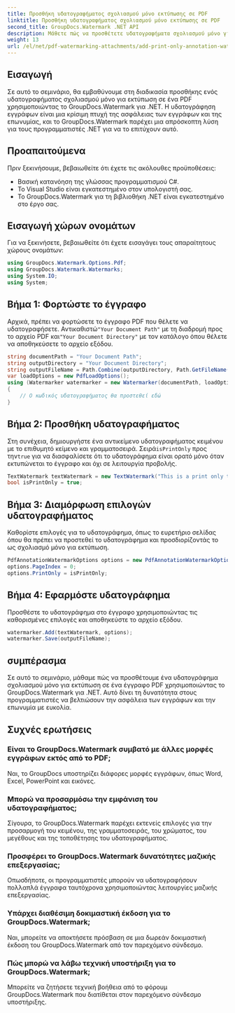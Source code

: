 ```yaml
---
title: Προσθήκη υδατογραφήματος σχολιασμού μόνο εκτύπωσης σε PDF
linktitle: Προσθήκη υδατογραφήματος σχολιασμού μόνο εκτύπωσης σε PDF
second_title: GroupDocs.Watermark .NET API
description: Μάθετε πώς να προσθέτετε υδατογραφήματα σχολιασμού μόνο για εκτύπωση σε αρχεία PDF χρησιμοποιώντας το GroupDocs.Watermark για .NET. Βελτιώστε την ασφάλεια των εγγράφων και την επωνυμία χωρίς κόπο.
weight: 13
url: /el/net/pdf-watermarking-attachments/add-print-only-annotation-watermark-pdf/
---
```

## Εισαγωγή
Σε αυτό το σεμινάριο, θα εμβαθύνουμε στη διαδικασία προσθήκης ενός υδατογραφήματος σχολιασμού μόνο για εκτύπωση σε ένα PDF χρησιμοποιώντας το GroupDocs.Watermark για .NET. Η υδατογράφηση εγγράφων είναι μια κρίσιμη πτυχή της ασφάλειας των εγγράφων και της επωνυμίας, και το GroupDocs.Watermark παρέχει μια απρόσκοπτη λύση για τους προγραμματιστές .NET για να το επιτύχουν αυτό.
## Προαπαιτούμενα
Πριν ξεκινήσουμε, βεβαιωθείτε ότι έχετε τις ακόλουθες προϋποθέσεις:
- Βασική κατανόηση της γλώσσας προγραμματισμού C#.
- Το Visual Studio είναι εγκατεστημένο στον υπολογιστή σας.
- Το GroupDocs.Watermark για τη βιβλιοθήκη .NET είναι εγκατεστημένο στο έργο σας.

## Εισαγωγή χώρων ονομάτων
Για να ξεκινήσετε, βεβαιωθείτε ότι έχετε εισαγάγει τους απαραίτητους χώρους ονομάτων:
```csharp
using GroupDocs.Watermark.Options.Pdf;
using GroupDocs.Watermark.Watermarks;
using System.IO;
using System;
```
## Βήμα 1: Φορτώστε το έγγραφο
 Αρχικά, πρέπει να φορτώσετε το έγγραφο PDF που θέλετε να υδατογραφήσετε. Αντικαθιστώ`"Your Document Path"` με τη διαδρομή προς το αρχείο PDF και`"Your Document Directory"` με τον κατάλογο όπου θέλετε να αποθηκεύσετε το αρχείο εξόδου.
```csharp
string documentPath = "Your Document Path";
string outputDirectory = "Your Document Directory";
string outputFileName = Path.Combine(outputDirectory, Path.GetFileName(documentPath));
var loadOptions = new PdfLoadOptions();
using (Watermarker watermarker = new Watermarker(documentPath, loadOptions))
{
    // Ο κωδικός υδατογραφήματος θα προστεθεί εδώ
}
```
## Βήμα 2: Προσθήκη υδατογραφήματος
Στη συνέχεια, δημιουργήστε ένα αντικείμενο υδατογραφήματος κειμένου με το επιθυμητό κείμενο και γραμματοσειρά. Σειρά`isPrintOnly` προς την`true` για να διασφαλίσετε ότι το υδατογράφημα είναι ορατό μόνο όταν εκτυπώνεται το έγγραφο και όχι σε λειτουργία προβολής.
```csharp
TextWatermark textWatermark = new TextWatermark("This is a print only test watermark. It won't appear in view mode.", new Font("Arial", 8));
bool isPrintOnly = true;
```
## Βήμα 3: Διαμόρφωση επιλογών υδατογραφήματος
Καθορίστε επιλογές για το υδατογράφημα, όπως το ευρετήριο σελίδας όπου θα πρέπει να προστεθεί το υδατογράφημα και προσδιορίζοντάς το ως σχολιασμό μόνο για εκτύπωση.
```csharp
PdfAnnotationWatermarkOptions options = new PdfAnnotationWatermarkOptions();
options.PageIndex = 0;
options.PrintOnly = isPrintOnly;
```
## Βήμα 4: Εφαρμόστε υδατογράφημα
Προσθέστε το υδατογράφημα στο έγγραφο χρησιμοποιώντας τις καθορισμένες επιλογές και αποθηκεύστε το αρχείο εξόδου.
```csharp
watermarker.Add(textWatermark, options);
watermarker.Save(outputFileName);
```

## συμπέρασμα
Σε αυτό το σεμινάριο, μάθαμε πώς να προσθέτουμε ένα υδατογράφημα σχολιασμού μόνο για εκτύπωση σε ένα έγγραφο PDF χρησιμοποιώντας το GroupDocs.Watermark για .NET. Αυτό δίνει τη δυνατότητα στους προγραμματιστές να βελτιώσουν την ασφάλεια των εγγράφων και την επωνυμία με ευκολία.
## Συχνές ερωτήσεις
### Είναι το GroupDocs.Watermark συμβατό με άλλες μορφές εγγράφων εκτός από το PDF;
Ναι, το GroupDocs υποστηρίζει διάφορες μορφές εγγράφων, όπως Word, Excel, PowerPoint και εικόνες.
### Μπορώ να προσαρμόσω την εμφάνιση του υδατογραφήματος;
Σίγουρα, το GroupDocs.Watermark παρέχει εκτενείς επιλογές για την προσαρμογή του κειμένου, της γραμματοσειράς, του χρώματος, του μεγέθους και της τοποθέτησης του υδατογραφήματος.
### Προσφέρει το GroupDocs.Watermark δυνατότητες μαζικής επεξεργασίας;
Οπωσδήποτε, οι προγραμματιστές μπορούν να υδατογραφήσουν πολλαπλά έγγραφα ταυτόχρονα χρησιμοποιώντας λειτουργίες μαζικής επεξεργασίας.
### Υπάρχει διαθέσιμη δοκιμαστική έκδοση για το GroupDocs.Watermark;
Ναι, μπορείτε να αποκτήσετε πρόσβαση σε μια δωρεάν δοκιμαστική έκδοση του GroupDocs.Watermark από τον παρεχόμενο σύνδεσμο.
### Πώς μπορώ να λάβω τεχνική υποστήριξη για το GroupDocs.Watermark;
Μπορείτε να ζητήσετε τεχνική βοήθεια από το φόρουμ GroupDocs.Watermark που διατίθεται στον παρεχόμενο σύνδεσμο υποστήριξης.